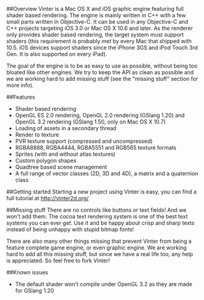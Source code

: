 ##Overview
Vinter is a Mac OS X and iOS graphic engine featuring full shader based rendering. The engine is mainly written in C++ with a few small parts written in Objective-C. It can be used in any Objective-C and C++ projects targeting iOS 3.0 or Mac OS X 10.6 and later. As the renderer only provides shader based rendering, the target system must support shaders (this requirement is probably met by every Mac that shipped with 10.5. iOS devices support shaders since the iPhone 3GS and iPod Touch 3rd Gen. It is also supported on every iPad).

The goal of the engine is to be as easy to use as possible, without being too bloated like other engines. We try to keep the API as clean as possible and we are working hard to add missing stuff (see the "missing stuff" section for more info).

##Features
- Shader based rendering
- OpenGL ES 2.0 rendering, OpenGL 2.0 rendering (GSlang 1.20) and OpenGL 3.2 rendering (GSlang 1.50, only on Mac OS X 10.7)
- Loading of assets in a secondary thread
- Render to texture
- PVR texture support (compressed and uncompressed)
- RGBA8888, RGBA4444, RGBA5551 and RGB565 texture formats
- Sprites (with and without atlas textures)
- Custom polygon shapes
- Quadtree based scene management
- A full range of vector classes (2D, 3D and 4D), a matrix and a quaternion class

##Getting started
Starting a new project using Vinter is easy, you can find a full tutorial at <http://vinter2d.org/>

##Missing stuff
There are no controls like buttons or text fields! And we won't add them. The cocoa text rendering system is one of the best text systems you can ever get. Use it and be happy about crisp and sharp texts instead of being unhappy with stupid bitmap fonts!

There are also many other things missing that prevent Vinter from being a feature complete game engine, or even graphic engine. We are working hard to add all this missing stuff, but since we have a real life too, any help is appreciated. So feel free to fork Vinter!

##Known issues
- The default shader won't compile under OpenGL 3.2 as they are made for GSlang 1.20
